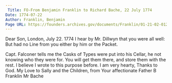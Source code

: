 ```yaml
---
 Title: FO-From Benjamin Franklin to Richard Bache, 22 July 1774
Date: 1774-07-22
Author: Franklin, Benjamin
Page URL: https://founders.archives.gov/documents/Franklin/01-21-02-0125
---
```


Dear Son,
London, July 22. 1774
I hear by Mr. Dillwyn that you were all well: But had no Line from you either by him or the Packet.

Capt. Falconer tells me the Casks of Types were put into his Cellar, he not knowing who they were for. You will get them there, and store them with the rest. I believe I wrote to this purpose before. I am very hearty, Thanks to God. My Love to Sally and the Children, from Your affectionate Father
B Franklin
Mr Bache

